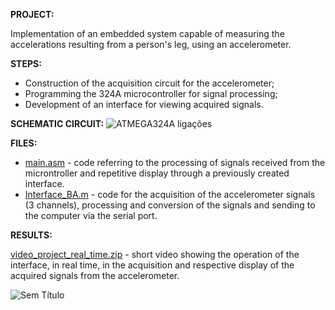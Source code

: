 **PROJECT:** 

Implementation of an embedded system capable of measuring the accelerations resulting from a person's leg, using an accelerometer.


**STEPS:** 

* Construction of the acquisition circuit for the accelerometer;
* Programming the 324A microcontroller for signal processing;
* Development of an interface for viewing acquired signals.

**SCHEMATIC CIRCUIT:**
![ATMEGA324A ligações](https://user-images.githubusercontent.com/66881028/84780506-90c9d100-afdd-11ea-9515-69c7dad7ffc9.PNG)

**FILES:** 

* [main.asm](https://github.com/MiguelCastro3/Monitoring-a-person-s-acceleration/blob/master/main.asm) - code referring to the processing of signals received from the microntroller and repetitive display through a previously created interface.
* [Interface_BA.m](https://github.com/MiguelCastro3/Monitoring-a-person-s-acceleration/blob/master/Interface_BA.m) - code for the acquisition of the accelerometer signals (3 channels), processing and conversion of the signals and sending to the computer via the serial port.


**RESULTS:** 

[video_project_real_time.zip](https://github.com/MiguelCastro3/Monitoring-a-person-s-acceleration/files/4782737/video_project_real_time.zip) - short video showing the operation of the interface, in real time, in the acquisition and respective display of the acquired signals from the accelerometer.

![Sem Título](https://user-images.githubusercontent.com/66881028/84701968-cf17af80-af4d-11ea-9e2f-c6169008d918.png)
